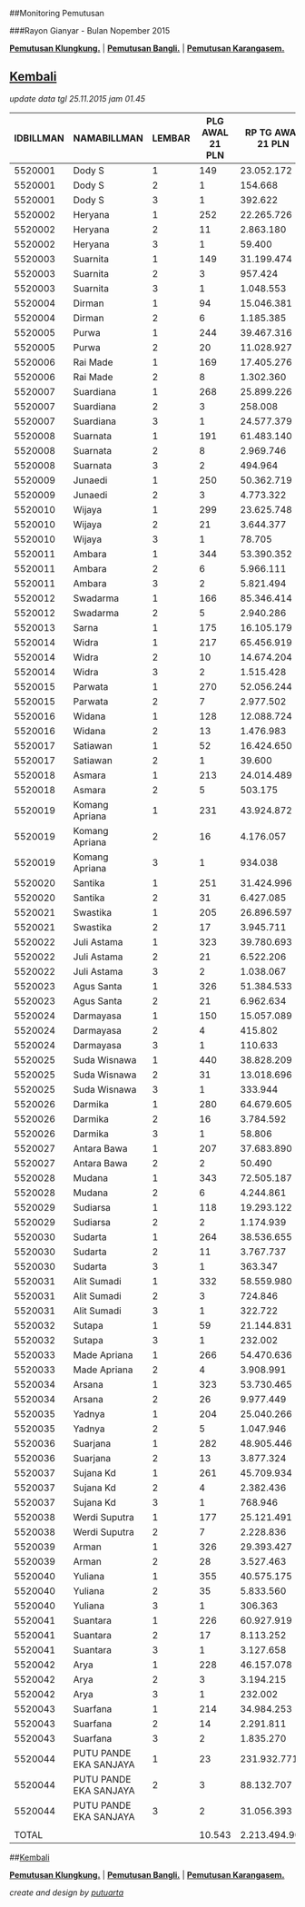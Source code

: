 ##Monitoring Pemutusan 

###Rayon Gianyar - Bulan Nopember 2015

**[Pemutusan Klungkung.](https://github.com/areabatur/3mm.3atur/blob/master/klungkung112015.markdown )** | 
**[Pemutusan Bangli.](https://github.com/areabatur/3mm.3atur/blob/master/bangli112015.markdown )** | 
**[Pemutusan Karangasem.](https://github.com/areabatur/3mm.3atur/blob/master/karangasem112015.markdown )**

## [Kembali](http://areabatur.github.io/3mm.3atur/)

_update data tgl 25.11.2015 jam 01.45_

| IDBILLMAN |      NAMABILLMAN       | LEMBAR |  PLG AWAL 21 PLN  |  RP TG AWAL 21 PLN  |  RP BK AWAL 21 PLN  |  TARGET AKHIR PLN  |  % PENCAPAIAN  |  SISA RP TG 25 01:45  |  SISA RP BK  25 01:45  |  SISA PLG  25 01:45  |  BELUM  |  DATANGI  |  SEGEL  |       LNS        |  SISA RP TG  24 06:45  |  SISA RP BK  24 06:45  |  SISA PLG  24 06:45  |  BELUM  |  DATANGI  |  SEGEL  |
|-----------|------------------------|--------|-------------------|---------------------|---------------------|--------------------|----------------|-----------------------|------------------------|----------------------|---------|-----------|---------|------------------|------------------------|------------------------|----------------------|---------|-----------|---------|
| 5520001   | Dody S                 |      1 |  149              |  23.052.172         |  950.000            |  4.845.296,15      | -78,29%        | 11034436              | 520000                 | 76                   |  74     |         2 |         | -3031604|-22     |  14.066.040            |  626.000               |  98                  |  98     |           |         |
| 5520001   | Dody S                 |      2 |  1                |  154.668            |  15.000             |  32.509,40         | -26,61%        | 154668                | 15000                  | 1                    |  -      |         1 |         | 0|0              |  154.668               |  15.000                |  1                   |  -      |        1  |         |
| 5520001   | Dody S                 |      3 |  1                |  392.622            |  60.000             |  82.524,54         | 100,00%        | 0                     | 0                      | 0                    |  -      |           |         | -392622|-1       |  392.622               |  60.000                |  1                   |  1      |           |         |
| 5520002   | Heryana                |      1 |  252              |  22.265.726         |  851.000            |  4.679.994,42      | -44,83%        | 15119083              | 575000                 | 173                  |  173    |           |         | -2238532|-22     |  17.357.615            |  663.000               |  195                 |  195    |           |         |
| 5520002   | Heryana                |      2 |  11               |  2.863.180          |  111.000            |  601.806,85        | -31,29%        | 2525356               | 75000                  | 7                    |  7      |           |         | -131291|-1       |  2.656.647             |  84.000                |  8                   |  8      |           |         |
| 5520002   | Heryana                |      3 |  1                |  59.400             |  18.000             |  12.485,18         | -26,61%        | 59400                 | 18000                  | 1                    |  1      |           |         | 0|0              |  59.400                |  18.000                |  1                   |  1      |           |         |
| 5520003   | Suarnita               |      1 |  149              |  31.199.474         |  725.000            |  6.557.763,46      | -71,38%        | 15744775              | 369000                 | 83                   |  82     |         1 |         | -3439130|-17     |  19.183.905            |  437.000               |  100                 |  100    |           |         |
| 5520003   | Suarnita               |      2 |  3                |  957.424            |  33.000             |  201.239,29        | -26,61%        | 957424                | 33000                  | 3                    |  3      |           |         | 0|0              |  957.424               |  33.000                |  3                   |  3      |           |         |
| 5520003   | Suarnita               |      3 |  1                |  1.048.553          |  60.000             |  220.393,54        | -26,61%        | 1048553               | 60000                  | 1                    |  1      |           |         | 0|0              |  1.048.553             |  60.000                |  1                   |  1      |           |         |
| 5520004   | Dirman                 |      1 |  94               |  15.046.381         |  560.000            |  3.162.572,79      | -92,25%        | 6590738               | 207000                 | 44                   |  44     |           |         | -776035|-6       |  7.366.773             |  234.000               |  50                  |  50     |           |         |
| 5520004   | Dirman                 |      2 |  6                |  1.185.385          |  66.000             |  249.154,02        | 211,96%        | 131605                | 18000                  | 2                    |  2      |           |         | 0|0              |  131.605               |  18.000                |  2                   |  2      |           |         |
| 5520005   | Purwa                  |      1 |  244              |  39.467.316         |  1.356.297          |  8.295.566,86      | -42,22%        | 27945419              | 921114                 | 147                  |  115    |        31 |       1 | -1412772|-20     |  29.358.191            |  985.114               |  167                 |  148    |       18  |      1  |
| 5520005   | Purwa                  |      2 |  20               |  11.028.927         |  523.529            |  2.318.151,08      | 6622,14%       | 2283145               | 156000                 | 16                   |  15     |         1 |         | -8579216|-3      |  10.862.361            |  508.529               |  19                  |  19     |           |         |
| 5520006   | Rai Made               |      1 |  169              |  17.405.276         |  866.000            |  3.658.384,85      | -63,95%        | 9378759               | 534000                 | 112                  |  109    |         3 |         | -341140|-7       |  9.719.899             |  555.000               |  119                 |  115    |        4  |         |
| 5520006   | Rai Made               |      2 |  8                |  1.302.360          |  84.000             |  273.740,79        | -27,49%        | 1269624               | 75000                  | 7                    |  1      |         5 |       1 | 0|0              |  1.269.624             |  75.000                |  7                   |  2      |        5  |         |
| 5520007   | Suardiana              |      1 |  268              |  25.899.226         |  1.107.000          |  5.443.713,50      | -52,91%        | 15732176              | 685000                 | 164                  |  147    |        17 |         | -1776244|-17     |  17.508.420            |  742.000               |  181                 |  172    |        9  |         |
| 5520007   | Suardiana              |      2 |  3                |  258.008            |  33.000             |  54.230,26         | -26,61%        | 258008                | 33000                  | 3                    |  -      |         3 |         | 0|0              |  258.008               |  33.000                |  3                   |  -      |        3  |         |
| 5520007   | Suardiana              |      3 |  1                |  24.577.379         |  1.185.965          |  5.165.876,77      | -26,61%        | 24577379              | 1185965                | 1                    |  1      |           |         | 0|0              |  24.577.379            |  1.185.965             |  1                   |  1      |           |         |
| 5520008   | Suarnata               |      1 |  191              |  61.483.140         |  1.998.532          |  12.923.034,81     | -75,83%        | 29965107              | 975000                 | 118                  |  106    |        12 |         | -4349422|-20     |  34.314.529            |  1.221.000             |  138                 |  132    |        6  |         |
| 5520008   | Suarnata               |      2 |  8                |  2.969.746          |  123.000            |  624.205,77        | -37,20%        | 2301968               | 93000                  | 6                    |  1      |         5 |         | -667778|-2       |  2.969.746             |  123.000               |  8                   |  4      |        4  |         |
| 5520008   | Suarnata               |      3 |  2                |  494.964            |  48.000             |  104.035,63        | -26,61%        | 494964                | 48000                  | 2                    |  2      |           |         | 0|0              |  494.964               |  48.000                |  2                   |  2      |           |         |
| 5520009   | Junaedi                |      1 |  250              |  50.362.719         |  1.820.617          |  10.585.652,77     | -64,96%        | 26880881              | 1020617                | 140                  |  140    |           |         | -5637377|-25     |  32.518.258            |  1.166.617             |  165                 |  165    |           |         |
| 5520009   | Junaedi                |      2 |  3                |  4.773.322          |  264.000            |  1.003.296,29      | -28,61%        | 4509542               | 234000                 | 2                    |  1      |         1 |         | 0|0              |  4.509.542             |  234.000               |  2                   |  1      |        1  |         |
| 5520010   | Wijaya                 |      1 |  299              |  23.625.748         |  1.138.000          |  4.965.855,09      | -49,56%        | 14985201              | 727000                 | 185                  |  185    |           |         | -2893287|-50     |  17.878.488            |  883.000               |  235                 |  235    |           |         |
| 5520010   | Wijaya                 |      2 |  21               |  3.644.377          |  222.000            |  766.005,30        | -29,80%        | 3336162               | 177000                 | 16                   |  16     |           |         | -58872|-1        |  3.395.034             |  186.000               |  17                  |  17     |           |         |
| 5520010   | Wijaya                 |      3 |  1                |  78.705             |  18.000             |  16.542,87         | -26,61%        | 78705                 | 18000                  | 1                    |  -      |         1 |         | 0|0              |  78.705                |  18.000                |  1                   |  1      |           |         |
| 5520011   | Ambara                 |      1 |  344              |  53.390.352         |  1.889.310          |  11.222.025,71     | -56,41%        | 31116996              | 1210000                | 177                  |  155    |        22 |         | -9929449|-67     |  41.046.445            |  1.544.310             |  244                 |  242    |        2  |         |
| 5520011   | Ambara                 |      2 |  6                |  5.966.111          |  351.000            |  1.254.006,55      | -26,61%        | 5966111               | 351000                 | 6                    |  1      |         5 |         | 0|0              |  5.966.111             |  351.000               |  6                   |  1      |        5  |         |
| 5520011   | Ambara                 |      3 |  2                |  5.821.494          |  476.454            |  1.223.609,75      | -28,49%        | 5518108               | 458454                 | 1                    |  1      |           |         | -303386|-1       |  5.821.494             |  476.454               |  2                   |  1      |        1  |         |
| 5520012   | Swadarma               |      1 |  166              |  85.346.414         |  3.561.066          |  17.938.815,09     | -84,08%        | 39274471              | 1848833                | 87                   |  81     |         6 |         | -8842217|-16     |  48.116.688            |  2.132.833             |  103                 |  99     |        4  |         |
| 5520012   | Swadarma               |      2 |  5                |  2.940.286          |  354.000            |  618.013,63        | -26,61%        | 2940286               | 354000                 | 5                    |  -      |         4 |       1 | 0|0              |  2.940.286             |  354.000               |  5                   |  -      |        4  |      1  |
| 5520013   | Sarna                  |      1 |  175              |  16.105.179         |  713.000            |  3.385.119,71      | -315,55%       | 4457874               | 295000                 | 51                   |  51     |           |         | -1524304|-17     |  5.982.178             |  350.000               |  68                  |  68     |           |         |
| 5520014   | Widra                  |      1 |  217              |  65.456.919         |  1.860.571          |  13.758.276,55     | -53,65%        | 39404245              | 1152558                | 116                  |  116    |           |         | -8019325|-34     |  47.423.570            |  1.352.558             |  150                 |  150    |           |         |
| 5520014   | Widra                  |      2 |  10               |  14.674.204         |  501.383            |  3.084.345,55      | -28,89%        | 13762338              | 468383                 | 7                    |  7      |           |         | -119163|-2       |  13.881.501            |  486.383               |  9                   |  9      |           |         |
| 5520014   | Widra                  |      3 |  2                |  1.515.428          |  318.000            |  318.525,19        | -26,61%        | 1515428               | 318000                 | 2                    |  2      |           |         | 0|0              |  1.515.428             |  318.000               |  2                   |  2      |           |         |
| 5520015   | Parwata                |      1 |  270              |  52.056.244         |  1.945.000          |  10.941.611,86     | -47,31%        | 34067692              | 1224000                | 191                  |  191    |           |         | -9309772|-26     |  43.377.464            |  1.519.000             |  217                 |  217    |           |         |
| 5520015   | Parwata                |      2 |  7                |  2.977.502          |  96.000             |  625.835,99        | -26,61%        | 2977502               | 96000                  | 7                    |  7      |           |         | 0|0              |  2.977.502             |  96.000                |  7                   |  7      |           |         |
| 5520016   | Widana                 |      1 |  128              |  12.088.724         |  516.000            |  2.540.907,98      | -36,54%        | 9495406               | 419000                 | 99                   |  91     |         8 |         | -1309885|-9      |  10.805.291            |  452.000               |  108                 |  105    |        3  |         |
| 5520016   | Widana                 |      2 |  13               |  1.476.983          |  129.000            |  310.444,50        | -28,13%        | 1414024               | 120000                 | 12                   |  9      |         3 |         | -62959|-1        |  1.476.983             |  129.000               |  13                  |  11     |        2  |         |
| 5520017   | Satiawan               |      1 |  52               |  16.424.650         |  686.182            |  3.452.268,76      | -109,18%       | 6614161               | 217109                 | 13                   |  13     |           |         | -579586|-10      |  7.193.747             |  253.109               |  23                  |  23     |           |         |
| 5520017   | Satiawan               |      2 |  1                |  39.600             |  9.000              |  8.323,46          | -26,61%        | 39600                 | 9000                   | 1                    |  -      |           |       1 | 0|0              |  39.600                |  9.000                 |  1                   |  -      |           |      1  |
| 5520018   | Asmara                 |      1 |  213              |  24.014.489         |  953.000            |  5.047.563,89      | -78,91%        | 11444429              | 518000                 | 112                  |  112    |           |         | -2983487|-18     |  14.427.916            |  586.000               |  130                 |  130    |           |         |
| 5520018   | Asmara                 |      2 |  5                |  503.175            |  45.000             |  105.761,48        | -32,94%        | 426879                | 36000                  | 4                    |  4      |           |         | 0|0              |  426.879               |  36.000                |  4                   |  4      |           |         |
| 5520019   | Komang Apriana         |      1 |  231              |  43.924.872         |  1.245.000          |  9.232.492,84      | -44,07%        | 30180225              | 882000                 | 165                  |  161    |         2 |       2 | -2935564|-10     |  33.115.789            |  929.000               |  175                 |  175    |           |         |
| 5520019   | Komang Apriana         |      2 |  16               |  4.176.057          |  183.000            |  877.758,20        | -56,12%        | 2441859               | 117000                 | 11                   |  11     |           |         | -569472|-3       |  3.011.331             |  144.000               |  14                  |  14     |           |         |
| 5520019   | Komang Apriana         |      3 |  1                |  934.038            |  30.000             |  196.323,83        | 100,00%        | 0                     | 0                      | 0                    |         |           |         | 0|0              |                        |                        |                      |         |           |         |
| 5520020   | Santika                |      1 |  251              |  31.424.996         |  978.000            |  6.605.165,54      | -44,78%        | 21356951              | 629000                 | 154                  |  151    |         3 |         | -3152566|-21     |  24.509.517            |  716.000               |  175                 |  175    |           |         |
| 5520020   | Santika                |      2 |  31               |  6.427.085          |  351.000            |  1.350.897,88      | -35,05%        | 5205102               | 246000                 | 20                   |  16     |         3 |       1 | -1221983|-11     |  6.427.085             |  351.000               |  31                  |  29     |        2  |         |
| 5520021   | Swastika               |      1 |  205              |  26.896.597         |  893.000            |  5.653.349,19      | -42,21%        | 19047030              | 535000                 | 145                  |  145    |           |         | -1921196|-16     |  20.968.226            |  596.000               |  161                 |  161    |           |         |
| 5520021   | Swastika               |      2 |  17               |  3.945.711          |  315.000            |  829.342,17        | -30,56%        | 3542856               | 288000                 | 14                   |  14     |           |         | 0|0              |  3.542.856             |  288.000               |  14                  |  14     |           |         |
| 5520022   | Juli Astama            |      1 |  323              |  39.780.693         |  1.713.260          |  8.361.435,03      | -42,55%        | 28013272              | 1238260                | 229                  |  229    |           |         | -5615629|-34     |  33.628.901            |  1.424.260             |  263                 |  263    |           |         |
| 5520022   | Juli Astama            |      2 |  21               |  6.522.206          |  441.000            |  1.370.891,19      | -31,18%        | 5768160               | 390000                 | 16                   |  16     |           |         | -754046|-5       |  6.522.206             |  441.000               |  21                  |  21     |           |         |
| 5520022   | Juli Astama            |      3 |  2                |  1.038.067          |  60.000             |  218.189,51        | -0,79%         | 27818231              | 806000                 | 190                  |  183    |         7 |         | 27480636|189     |  337.595               |  30.000                |  1                   |  1      |           |         |
| 5520023   | Agus Santa             |      1 |  326              |  51.384.533         |  1.565.186          |  10.800.426,08     | 161,66%        | 4119641               | 237000                 | 16                   |  3      |         5 |       8 | -29242716|-223   |  33.362.357            |  983.000               |  239                 |  231    |        8  |         |
| 5520023   | Agus Santa             |      2 |  21               |  6.962.634          |  423.000            |  1.463.463,99      | -26,92%        | 6900735               | 347000                 | 65                   |  65     |           |         | 2704253|48       |  4.196.482             |  246.000               |  17                  |  3      |        5  |      9  |
| 5520024   | Darmayasa              |      1 |  150              |  15.057.089         |  679.000            |  3.164.823,48      | 115,13%        | 415802                | 36000                  | 4                    |  4      |           |         | -10712969|-97    |  11.128.771            |  515.000               |  101                 |  101    |           |         |
| 5520024   | Darmayasa              |      2 |  4                |  415.802            |  36.000             |  87.396,70         | 100,00%        | 0                     | 0                      | 0                    |  -      |           |         | -415802|-4       |  415.802               |  36.000                |  4                   |  4      |           |         |
| 5520024   | Darmayasa              |      3 |  1                |  110.633            |  18.000             |  23.253,76         | 100,00%        | 0                     | 0                      | 0                    |         |           |         | 0|0              |                        |                        |                      |         |           |         |
| 5520025   | Suda Wisnawa           |      1 |  440              |  38.828.209         |  1.724.000          |  8.161.234,07      | -36,05%        | 30800839              | 1416000                | 356                  |  356    |           |         | -1937989|-24     |  32.738.828            |  1.506.000             |  380                 |  380    |           |         |
| 5520025   | Suda Wisnawa           |      2 |  31               |  13.018.696         |  1.062.000          |  2.736.377,19      | -58,14%        | 7443158               | 573000                 | 26                   |  26     |           |         | -4336649|-3      |  11.779.807            |  1.032.000             |  29                  |  29     |           |         |
| 5520025   | Suda Wisnawa           |      3 |  1                |  333.944            |  18.000             |  70.191,11         | 100,00%        | 0                     | 0                      | 0                    |  -      |           |         | -333944|-1       |  333.944               |  18.000                |  1                   |  1      |           |         |
| 5520026   | Darmika                |      1 |  280              |  64.679.605         |  2.206.779          |  13.594.894,26     | -89,21%        | 28834148              | 1163000                | 174                  |  174    |           |         | -10037197|-25    |  38.871.345            |  1.510.138             |  199                 |  199    |           |         |
| 5520026   | Darmika                |      2 |  16               |  3.784.592          |  174.000            |  795.476,84        | -56,17%        | 2211717               | 108000                 | 10                   |  10     |           |         | -510824|-3       |  2.722.541             |  141.000               |  13                  |  13     |           |         |
| 5520026   | Darmika                |      3 |  1                |  58.806             |  18.000             |  12.360,33         | -26,61%        | 58806                 | 18000                  | 1                    |  1      |           |         | 0|0              |  58.806                |  18.000                |  1                   |  1      |           |         |
| 5520027   | Antara Bawa            |      1 |  207              |  37.683.890         |  1.192.000          |  7.920.711,64      | -57,35%        | 21732106              | 631000                 | 112                  |  112    |           |         | -1965060|-19     |  23.697.166            |  699.000               |  131                 |  131    |           |         |
| 5520027   | Antara Bawa            |      2 |  2                |  50.490             |  18.000             |  10.612,41         | -3822,99%      | 10890                 | 9000                   | 1                    |  -      |         1 |         | 0|0              |  10.890                |  9.000                 |  1                   |  -      |        1  |         |
| 5520028   | Mudana                 |      1 |  343              |  72.505.187         |  2.465.000          |  15.239.739,80     | -55,36%        | 42766059              | 1490000                | 202                  |  202    |           |         | -5964911|-37     |  48.730.970            |  1.628.000             |  239                 |  239    |           |         |
| 5520028   | Mudana                 |      2 |  6                |  4.244.861          |  669.000            |  892.219,99        | -26,61%        | 4244861               | 669000                 | 6                    |  5      |         1 |         | 0|0              |  4.244.861             |  669.000               |  6                   |  5      |        1  |         |
| 5520029   | Sudiarsa               |      1 |  118              |  19.293.122         |  664.000            |  4.055.187,93      | -63,65%        | 10426241              | 451000                 | 66                   |  66     |           |         | -2342204|-12     |  12.768.445            |  500.000               |  78                  |  78     |           |         |
| 5520029   | Sudiarsa               |      2 |  2                |  1.174.939          |  30.000             |  246.958,40        | -26,61%        | 1174939               | 30000                  | 2                    |  -      |         2 |         | 0|0              |  1.174.939             |  30.000                |  2                   |  -      |        2  |         |
| 5520030   | Sudarta                |      1 |  264              |  38.536.655         |  1.098.000          |  8.099.952,84      | -56,26%        | 22497637              | 689000                 | 156                  |  156    |           |         | -4364961|-24     |  26.862.598            |  786.000               |  180                 |  180    |           |         |
| 5520030   | Sudarta                |      2 |  11               |  3.767.737          |  135.000            |  791.934,12        | -39,25%        | 2809790               | 96000                  | 8                    |  8      |           |         | -197643|-1       |  3.007.433             |  111.000               |  9                   |  9      |           |         |
| 5520030   | Sudarta                |      3 |  1                |  363.347            |  18.000             |  76.371,28         | 100,00%        | 0                     | 0                      | 0                    |  -      |           |         | -363347|-1       |  363.347               |  18.000                |  1                   |  1      |           |         |
| 5520031   | Alit Sumadi            |      1 |  332              |  58.559.980         |  1.883.969          |  12.308.620,87     | -51,75%        | 36091446              | 1151000                | 225                  |  224    |         1 |         | -4468255|-33     |  40.559.701            |  1.338.000             |  258                 |  258    |           |         |
| 5520031   | Alit Sumadi            |      2 |  3                |  724.846            |  168.000            |  152.354,13        | -55,69%        | 425920                | 150000                 | 1                    |  -      |         1 |         | 0|0              |  425.920               |  150.000               |  1                   |  -      |        1  |         |
| 5520031   | Alit Sumadi            |      3 |  1                |  322.722            |  30.000             |  67.832,38         | -26,61%        | 322722                | 30000                  | 1                    |  -      |         1 |         | 0|0              |  322.722               |  30.000                |  1                   |  -      |        1  |         |
| 5520032   | Sutapa                 |      1 |  59               |  21.144.831         |  818.986            |  4.444.395,44      | -86,28%        | 9595250               | 378724                 | 31                   |  29     |         2 |         | -5285233|-4      |  14.880.483            |  551.986               |  35                  |  34     |        1  |         |
| 5520032   | Sutapa                 |      3 |  1                |  232.002            |  30.000             |  48.764,10         | -26,61%        | 232002                | 30000                  | 1                    |  1      |           |         | 0|0              |  232.002               |  30.000                |  1                   |  1      |           |         |
| 5520033   | Made Apriana           |      1 |  266              |  54.470.636         |  2.117.761          |  11.449.088,73     | -43,61%        | 37705361              | 1352761                | 167                  |  167    |           |         | -8180776|-51     |  45.886.137            |  1.681.761             |  218                 |  218    |           |         |
| 5520033   | Made Apriana           |      2 |  4                |  3.908.991          |  252.000            |  821.624,05        | -26,61%        | 3908991               | 252000                 | 4                    |  2      |         2 |         | 0|0              |  3.908.991             |  252.000               |  4                   |  2      |        2  |         |
| 5520034   | Arsana                 |      1 |  323              |  53.730.465         |  1.916.000          |  11.293.513,47     | -48,86%        | 34406915              | 1222000                | 206                  |  206    |           |         | -3636321|-30     |  38.043.236            |  1.334.000             |  236                 |  236    |           |         |
| 5520034   | Arsana                 |      2 |  26               |  9.977.449          |  534.000            |  2.097.142,74      | -27,01%        | 9860859               | 525000                 | 25                   |  25     |           |         | 0|0              |  9.860.859             |  525.000               |  25                  |  25     |           |         |
| 5520035   | Yadnya                 |      1 |  204              |  25.040.266         |  731.000            |  5.263.170,18      | -45,88%        | 16733617              | 499000                 | 141                  |  141    |           |         | -2779276|-25     |  19.512.893            |  580.000               |  166                 |  166    |           |         |
| 5520035   | Yadnya                 |      2 |  5                |  1.047.946          |  45.000             |  220.265,96        | -75,01%        | 513933                | 27000                  | 3                    |  3      |           |         | 0|0              |  513.933               |  27.000                |  3                   |  3      |           |         |
| 5520036   | Suarjana               |      1 |  282              |  48.905.446         |  1.330.000          |  10.279.351,08     | -47,49%        | 31924775              | 915000                 | 180                  |  180    |           |         | -4999077|-26     |  36.923.852            |  1.027.000             |  206                 |  206    |           |         |
| 5520036   | Suarjana               |      2 |  13               |  3.877.324          |  186.000            |  814.968,02        | -56,31%        | 2262384               | 123000                 | 8                    |  6      |         2 |         | -915703|-3       |  3.178.087             |  162.000               |  11                  |  8      |        3  |         |
| 5520037   | Sujana Kd              |      1 |  261              |  45.709.934         |  1.562.000          |  9.607.691,94      | -68,04%        | 23728624              | 900000                 | 121                  |  97     |        24 |         | -2069782|-14     |  25.798.406            |  962.000               |  135                 |  122    |       13  |         |
| 5520037   | Sujana Kd              |      2 |  4                |  2.382.436          |  258.000            |  500.760,10        | -26,61%        | 2382436               | 258000                 | 4                    |  1      |         3 |         | 0|0              |  2.382.436             |  258.000               |  4                   |  1      |        3  |         |
| 5520037   | Sujana Kd              |      3 |  1                |  768.946            |  30.000             |  161.623,43        | -26,61%        | 768946                | 30000                  | 1                    |  1      |           |         | 0|0              |  768.946               |  30.000                |  1                   |  1      |           |         |
| 5520038   | Werdi Suputra          |      1 |  177              |  25.121.491         |  855.000            |  5.280.242,73      | -66,68%        | 13198446              | 550000                 | 110                  |  103    |         7 |         | -3663225|-27     |  16.861.671            |  658.000               |  137                 |  134    |        3  |         |
| 5520038   | Werdi Suputra          |      2 |  7                |  2.228.836          |  216.000            |  468.475,18        | -28,43%        | 2116058               | 207000                 | 6                    |  -      |         6 |         | 0|0              |  2.116.058             |  207.000               |  6                   |  -      |        6  |         |
| 5520039   | Arman                  |      1 |  326              |  29.393.427         |  1.080.000          |  6.178.153,56      | -47,29%        | 19242464              | 758000                 | 232                  |  232    |           |         | -3077124|-26     |  22.319.588            |  844.000               |  258                 |  258    |           |         |
| 5520039   | Arman                  |      2 |  28               |  3.527.463          |  270.000            |  741.431,34        | -30,81%        | 3148140               | 225000                 | 23                   |  23     |           |         | 0|0              |  3.148.140             |  225.000               |  23                  |  23     |           |         |
| 5520040   | Yuliana                |      1 |  355              |  40.575.175         |  1.544.000          |  8.528.425,83      | -45,74%        | 27173202              | 934000                 | 229                  |  229    |           |         | -3349463|-32     |  30.522.665            |  1.042.000             |  261                 |  261    |           |         |
| 5520040   | Yuliana                |      2 |  35               |  5.833.560          |  492.000            |  1.226.145,88      | -37,09%        | 4532425               | 417000                 | 28                   |  26     |         2 |         | -211907|-2       |  4.744.332             |  441.000               |  30                  |  28     |        2  |         |
| 5520040   | Yuliana                |      3 |  1                |  306.363            |  30.000             |  64.393,91         | -26,61%        | 306363                | 30000                  | 1                    |  1      |           |         | 0|0              |  306.363               |  30.000                |  1                   |  1      |           |         |
| 5520041   | Suantara               |      1 |  226              |  60.927.919         |  1.597.000          |  12.806.333,87     | -38,51%        | 46063298              | 1180000                | 158                  |  158    |           |         | -4505715|-19     |  50.569.013            |  1.313.000             |  177                 |  177    |           |         |
| 5520041   | Suantara               |      2 |  17               |  8.113.252          |  501.000            |  1.705.310,40      | -30,00%        | 7390077               | 477000                 | 15                   |  15     |           |         | -287425|-1       |  7.677.502             |  486.000               |  16                  |  16     |           |         |
| 5520041   | Suantara               |      3 |  1                |  3.127.658          |  60.000             |  657.397,02        | -26,61%        | 3127658               | 60000                  | 1                    |  1      |           |         | 0|0              |  3.127.658             |  60.000                |  1                   |  1      |           |         |
| 5520042   | Arya                   |      1 |  228              |  46.157.078         |  1.822.422          |  9.701.676,36      | -128,75%       | 17236995              | 707000                 | 105                  |  101    |         4 |         | -3315554|-27     |  20.552.549            |  800.000               |  132                 |  129    |        3  |         |
| 5520042   | Arya                   |      2 |  3                |  3.194.215          |  54.000             |  671.386,52        | -36,71%        | 2500085               | 30000                  | 1                    |  -      |         1 |         | 0|0              |  2.500.085             |  30.000                |  1                   |  -      |        1  |         |
| 5520042   | Arya                   |      3 |  1                |  232.002            |  30.000             |  48.764,10         | 100,00%        | 0                     | 0                      | 0                    |  -      |           |         | -232002|-1       |  232.002               |  30.000                |  1                   |  1      |           |         |
| 5520043   | Suarfana               |      1 |  214              |  34.984.253         |  1.419.272          |  7.353.279,61      | -59,80%        | 19649174              | 901000                 | 132                  |  127    |         5 |         | -8332997|-38     |  27.982.171            |  1.176.272             |  170                 |  166    |        4  |         |
| 5520043   | Suarfana               |      2 |  14               |  2.291.811          |  144.000            |  481.711,79        | -60,09%        | 1283323               | 105000                 | 11                   |  9      |         2 |         | -166683|-1       |  1.450.006             |  114.000               |  12                  |  11     |        1  |         |
| 5520043   | Suarfana               |      3 |  2                |  1.835.270          |  48.000             |  385.752,23        | -29,52%        | 1692511               | 30000                  | 1                    |  1      |           |         | -142759|-1       |  1.835.270             |  48.000                |  2                   |  2      |           |         |
| 5520044   | PUTU PANDE EKA SANJAYA |      1 |  23               |  231.932.771        |  6.446.082          |  48.749.547,83     | -41,16%        | 167180068             | 4680753                | 19                   |  19     |           |         | 0|0              |  167.180.068           |  4.680.753             |  19                  |  19     |           |         |
| 5520044   | PUTU PANDE EKA SANJAYA |      2 |  3                |  88.132.707         |  3.647.238          |  18.524.461,19     | -30,47%        | 79320193              | 3286568                | 2                    |  2      |           |         | 0|0              |  79.320.193            |  3.286.568             |  2                   |  2      |           |         |
| 5520044   | PUTU PANDE EKA SANJAYA |      3 |  2                |  31.056.393         |  1.648.886          |  6.527.689,51      | -26,61%        | 31056393              | 1648886                | 2                    |  2      |           |         | 0|0              |  31.056.393            |  1.648.886             |  2                   |  2      |           |         |
|           |                        |        |                   |                     |                     |                    |                |                       |                        |                      |         |           |         |                  |                        |                        |                      |         |           |         |
| TOTAL     |                        |        |  10.543           |  2.213.494.909      |  82.860.747         |  465.250.665,00    | -49,00%        |  1.414.700.737        |  55.032.985            |  6.546               |  6.313  |      218  |     15  | -197039915|-1113 |  1.611.740.652         |  62.091.496            |  7.659               |  7.512  |      135  |     12  |


##[Kembali](http://areabatur.github.io/3mm.3atur/)

**[Pemutusan Klungkung.](https://github.com/areabatur/3mm.3atur/blob/master/klungkung112015.markdown )** | 
**[Pemutusan Bangli.](https://github.com/areabatur/3mm.3atur/blob/master/bangli112015.markdown )** | 
**[Pemutusan Karangasem.](https://github.com/areabatur/3mm.3atur/blob/master/karangasem112015.markdown )**

_create and design by [putuarta](mailto:putuarta@gmail.com)_


